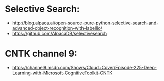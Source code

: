 # Selective Search:
- http://blog.alpaca.ai/open-source-pure-python-selective-search-and-advanced-object-recognition-with-labellio/
- https://github.com/AlpacaDB/selectivesearch


# CNTK channel 9:
- https://channel9.msdn.com/Shows/Cloud+Cover/Episode-225-Deep-Learning-with-Microsoft-CognitiveToolkit-CNTK 
